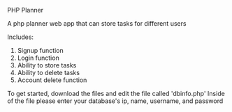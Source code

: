 PHP Planner

A php planner web app that can store tasks for different users

Includes:
1. Signup function
2. Login function
3. Ability to store tasks
4. Ability to delete tasks
5. Account delete function

To get started, download the files and edit the file called 'dbinfo.php'
Inside of the file please enter your database's ip, name, username, and password
